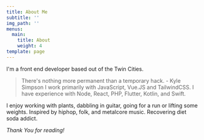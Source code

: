 ```yaml
---
title: About Me
subtitle: ''
img_path: ''
menus:
  main:
    title: About
    weight: 4
template: page
---
```

I'm a front end developer based out of the Twin Cities.

> There's nothing more permanent than a temporary hack. - Kyle Simpson
I work primarily with JavaScript, Vue.JS and TailwindCSS. I have experience with Node, React, PHP, Flutter, Kotlin, and Swift.

I enjoy working with plants, dabbling in guitar, going for a run or lifting some weights. Inspired by hiphop, folk, and metalcore music. Recovering diet soda addict.

_Thank You for reading!_
